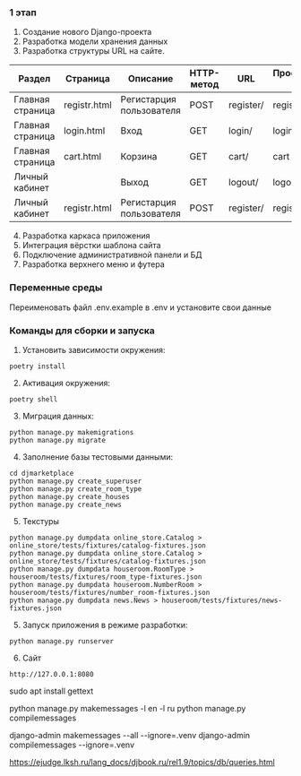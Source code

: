 ### 1 этап
1. Создание нового Django-проекта
2. Разработка модели хранения данных
3. Разработка структуры URL на сайте.

| Раздел | Страница     | Описание                 | HTTP-метод | URL       | Пространство имен |
|--------|--------------|--------------------------|------------|-----------|-------------------|
|Главная страница| registr.html | Регистарция пользователя | POST       | register/ | register          |
|Главная страница| login.html   | Вход                     | GET        | login/    | login             |
|Главная страница| cart.html    | Корзина                  | GET        | cart/     | cart              |
|Личный кабинет|              | Выход                    | GET        | logout/   | logout            |
|Личный кабинет| registr.html | Регистарция пользователя | POST       | register/ | register          |
4. Разработка каркаса приложения
5. Интеграция вёрстки шаблона сайта
6. Подключение административной панели и БД
7. Разработка верхнего меню и футера


### Переменные среды
Переименовать файл .env.example в .env и установите свои данные

### Команды для сборки и запуска

1. Установить зависимости окружения: 
```
poetry install
```
2. Активация окружения: 
```
poetry shell
```
3. Миграция данных: 
```
python manage.py makemigrations
python manage.py migrate
```
4. Заполнение базы тестовыми данными:
```
cd djmarketplace
python manage.py create_superuser
python manage.py create_room_type
python manage.py create_houses
python manage.py create_news
```
5. Текстуры
```
python manage.py dumpdata online_store.Catalog > online_store/tests/fixtures/catalog-fixtures.json
python manage.py dumpdata online_store.Catalog > online_store/tests/fixtures/catalog-fixtures.json
python manage.py dumpdata houseroom.RoomType > houseroom/tests/fixtures/room_type-fixtures.json  
python manage.py dumpdata houseroom.NumberRoom > houseroom/tests/fixtures/number_room-fixtures.json 
python manage.py dumpdata news.News > houseroom/tests/fixtures/news-fixtures.json    
```
5. Запуск приложения в режиме разработки:
```
python manage.py runserver
```

6. Сайт
```
http://127.0.0.1:8080
```

sudo apt install gettext

python manage.py makemessages -l en -l ru
python manage.py compilemessages

django-admin makemessages --all --ignore=.venv
django-admin compilemessages --ignore=.venv


https://ejudge.lksh.ru/lang_docs/djbook.ru/rel1.9/topics/db/queries.html